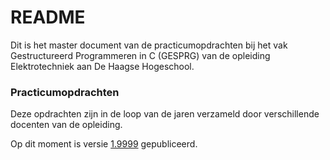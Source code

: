 # README #

Dit is het master document van de practicumopdrachten bij het vak Gestructureerd Programmeren in C (GESPRG) van de opleiding Elektrotechniek aan De Haagse Hogeschool.

### Practicumopdrachten ###

Deze opdrachten zijn in de loop van de jaren verzameld door verschillende docenten van de opleiding.

Op dit moment is versie [1.9999](https://github.com/jesseopdenbrouw/gesprg/releases/tag/v1.9999) gepubliceerd.
